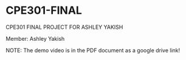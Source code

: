 # CPE301-FINAL
CPE301 FINAL PROJECT FOR ASHLEY YAKISH

Member:
Ashley Yakish

NOTE:
The demo video is in the PDF document as a google drive link!
